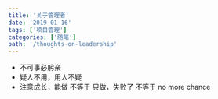 ```yaml
---
title: '关于管理者'
date: '2019-01-16'
tags: ['项目管理']
categories: ['随笔']
path: '/thoughts-on-leadership'
---
```


- 不可事必躬亲
- 疑人不用，用人不疑
- 注意成长，能做 不等于 只做，失败了 不等于 no more chance


